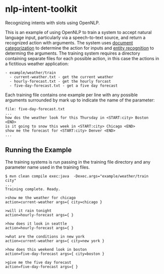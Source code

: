 nlp-intent-toolkit
==================

Recognizing intents with slots using OpenNLP.

This is an example of using OpenNLP to train a system to accept natural language input, particularly via a speech-to-text source, and return a recognized action with arguments. The system uses [document categorization](https://opennlp.apache.org/documentation/1.5.3/manual/opennlp.html#tools.doccat) to determine the action for inputs and [entity recognition](https://opennlp.apache.org/documentation/1.5.3/manual/opennlp.html#tools.namefind) to determing the arguments. The training system requires a directory containing separate files for each possible action, in this case the actions in a fictitious weather application:

```
- example/weather/train
  - current-weather.txt - get the current weather
  - hourly-forecast.txt - get the hourly forcast
  - five-day-forecast.txt - get a five day forecast
```

Each training file contains one example per line with any possible arguments surrounded by mark up to indicate the name of the parameter:

```
file: five-day-forecast.txt
...
how dos the weather look for this Thursday in <START:city> Boston <END>
is it going to snow this week in <START:city> Chicago <END>
show me the forecast for <START:city> Denver <END>
...

```

## Running the Example

The training systems is run passing in the training file directory and any parameter name used in the training files.

```
$ mvn clean compile exec:java  -Dexec.args="example/weather/train city"
...
Training complete. Ready.

>show me the weather for chicago
action=current-weather args={ city=chicago }

>will it rain tonight
action=hourly-forecast args={ }

>how does it look in seattle
action=hourly-forecast args={ }

>what are the conditions in new york
action=current-weather args={ city=new york }

>how does this weekend look in boston
action=five-day-forecast args={ city=boston }

>give me the five day forecast
action=five-day-forecast args={ }
```
